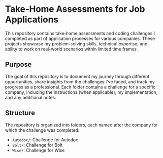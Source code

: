 # Take-Home Assessments for Job Applications

This repository contains take-home assessments and coding challenges I completed as part of application processes for various companies. These projects showcase my problem-solving skills, technical expertise, and ability to work on real-world scenarios within limited time frames.

## Purpose
The goal of this repository is to document my journey through different opportunities, share insights from the challenges I've faced, and track my progress as a professional. Each folder contains a challenge for a specific company, including the instructions (when applicable), my implementation, and any additional notes.

## Structure
The repository is organized into folders, each named after the company for which the challenge was completed:

- `Autodoc/`: Challenge for Autodoc
- `Bolt/`: Challenge for Bolt
- `Wise/`: Challenge for Wise

